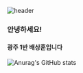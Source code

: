 ![header](https://capsule-render.vercel.app/api?type=cylinder&color=0:FFFFFF,50:708fff,100:0037ff&text=SSAFY%2010th&fontColor=FFFFFF&fontSize=40&fontAlign=70&animation=twinkling)

### 안녕하세요!
#### 광주 1반 배상훈입니다

![Anurag's GitHub stats](https://github-readme-stats.vercel.app/api?username=bsh4766&show_icons=true&theme=radical)
